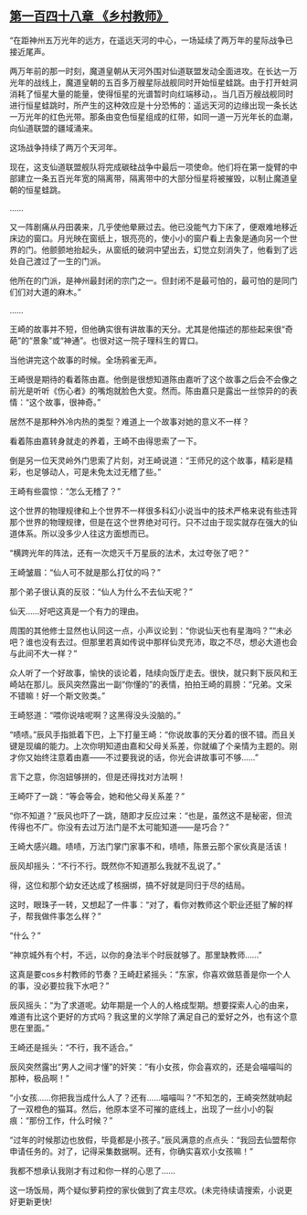 ## [第一百四十八章 《乡村教师》](https://www.xxbiquge.com/11_11207/8913726.html)


  “在距神州五万光年的远方，在遥远天河的中心，一场延续了两万年的星际战争已接近尾声。

  两万年前的那一时刻，魔道皇朝从天河外围对仙道联盟发动全面进攻。在长达一万光年的战线上，魔道皇朝的五百多万艘星际战舰同时开始恒星蛙跳。由于打开蛀洞消耗了恒星大量的能量，使得恒星的光谱暂时向红端移动，。当几百万艘战舰同时进行恒星蛙跳时，所产生的这种效应是十分恐怖的：遥远天河的边缘出现一条长达一万光年的红色光带。那条由变色恒星组成的红带，如同一道一万光年长的血潮，向仙道联盟的疆域涌来。

  这场战争持续了两万个天河年。

  现在，这支仙道联盟舰队将完成碳硅战争中最后一项使命。他们将在第一旋臂的中部建立一条五百光年宽的隔离带，隔离带中的大部分恒星将被摧毁，以制止魔道皇朝的恒星蛙跳。

  ……

  又一阵剧痛从丹田袭来，几乎使他晕厥过去。他已没能气力下床了，便艰难地移近床边的窗口。月光映在窗纸上，银亮亮的，使小小的窗户看上去象是通向另一个世界的门。他颤颤地抬起头，从窗纸的破洞中望出去，幻觉立刻消失了，他看到了远处自己渡过了一生的门派。

  他所在的门派，是神州最封闭的宗门之一。但封闭不是最可怕的，最可怕的是同门们们对大道的麻木。”

  ……

  王崎的故事并不短，但他确实很有讲故事的天分。尤其是他描述的那些起来很“奇葩”的“景象”或“神通”。也很对这一院子理科生的胃口。

  当他讲完这个故事的时候。全场鸦雀无声。

  王崎很是期待的看着陈由嘉。他倒是很想知道陈由嘉听了这个故事之后会不会像之前光是听听《伤心者》的嘴炮就脸色大变。然而。陈由嘉只是露出一丝惊异的的表情：“这个故事，很神奇。”

  居然不是那种外冷内热的类型？难道上一个故事对她的意义不一样？

  看着陈由嘉转身就走的养着，王崎不由得思索了一下。

  倒是另一位天灵岭外门思索了片刻，对王崎说道：“王师兄的这个故事，精彩是精彩，也足够动人，可是未免太过无稽了些。”

  王崎有些震惊：“怎么无稽了？”

  这个世界的物理规律和上个世界不一样很多科幻小说当中的技术严格来说有些违背那个世界的物理规律，但是在这个世界绝对可行。只不过由于现实就存在强大的仙道体系。所以没多少人往这方面想而已。

  “横跨光年的阵法，还有一次熄灭千万星辰的法术，太过夸张了吧？”

  王崎皱眉：“仙人可不就是那么打仗的吗？”

  那个弟子很认真的反驳：“仙人为什么不去仙天呢？”

  仙天……好吧这真是一个有力的理由。

  周围的其他修士显然也认同这一点，小声议论到：“你说仙天也有星海吗？”“未必吧？谁也没有去过。但那里若真如传说中那样仙灵充沛，取之不尽，想必大道也会与此间不大一样？”

  众人听了一个好故事，愉快的谈论着，陆续向饭厅走去。很快，就只剩下辰风和王崎站在那儿。辰风突然露出一副“你懂的”的表情，拍拍王崎的肩膀：“兄弟。文采不错嘛！好一个斯文败类。”

  王崎怒道：“喂你说啥呢啊？这黑得没头没脑的。”

  “啧啧。”辰风手指抵着下巴，上下打量王崎：“你说故事的天分着的很不错。而且关键是现编的能力。上次你明知道由嘉和父母关系差，你就编了个亲情为主题的。刚才你又始终注意着由嘉——不过要我说的话，你光会讲故事可不够……”

  言下之意，你泡妞够拼的，但是还得找对方法啊！

  王崎吓了一跳：“等会等会，她和他父母关系差？”

  “你不知道？”辰风也吓了一跳，随即才反应过来：“也是，虽然这不是秘密，但流传得也不广。你没有去过万法门是不太可能知道——是巧合？”

  王崎大感兴趣。啧啧，万法门掌门家事不和，啧啧，陈景云那个家伙真是活该！

  辰风却摇头：“不行不行。既然你不知道那么我就不乱说了。”

  得，这位和那个幼女还达成了核捆绑，搞不好就是同归于尽的结局。

  这时，眼珠子一转，又想起了一件事：“对了，看你对教师这个职业还挺了解的样子，帮我做件事怎么样？”

  “什么？”

  “神京城外有个村，不远，以你的身法半个时辰就够了。那里缺教师……”

  这真是要cos乡村教师的节奏？王崎赶紧摇头：“东家，你喜欢做慈善是你一个人的事，没必要拉我下水吧？”

  辰风摇头：“为了求道呢。幼年期是一个人的人格成型期。想要探索人心的由来，难道有比这个更好的方式吗？我这里的义学除了满足自己的爱好之外，也有这个意思在里面。”

  王崎还是摇头：“不行，我不适合。”

  辰风突然露出“男人之间才懂”的奸笑：“有小女孩，你会喜欢的，还是会喵喵叫的那种，极品啊！”

  “小女孩……你把我当成什么人了？还有……喵喵叫？”不知怎的，王崎突然就响起了一双橙色的猫耳。然后，他原本坚不可摧的底线上，出现了一丝小小的裂痕：“那份工作，什么时候？”

  “过年的时候那边也放假，毕竟都是小孩子。”辰风满意的点点头：“我回去仙盟帮你申请任务的。对了，记得采集数据啊。还有，你确实喜欢小女孩嘛！”

  我都不想承认我刚才有过和你一样的心思了……

  这一场饭局，两个疑似萝莉控的家伙做到了宾主尽欢。(未完待续请搜索，小说更好更新更快!
